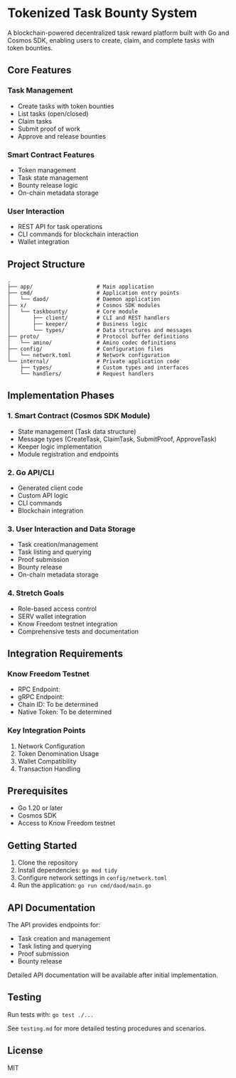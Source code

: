 # Tokenized Task Bounty System

A blockchain-powered decentralized task reward platform built with Go and Cosmos SDK, enabling users to create, claim, and complete tasks with token bounties.

## Core Features

### Task Management
- Create tasks with token bounties
- List tasks (open/closed)
- Claim tasks
- Submit proof of work
- Approve and release bounties

### Smart Contract Features
- Token management
- Task state management
- Bounty release logic
- On-chain metadata storage

### User Interaction
- REST API for task operations
- CLI commands for blockchain interaction
- Wallet integration

## Project Structure

```
.
├── app/                    # Main application
├── cmd/                    # Application entry points
│   └── daod/               # Daemon application
├── x/                      # Cosmos SDK modules
│   └── taskbounty/         # Core module
│       ├── client/         # CLI and REST handlers
│       ├── keeper/         # Business logic
│       └── types/          # Data structures and messages
├── proto/                  # Protocol buffer definitions
│   └── amino/              # Amino codec definitions
├── config/                 # Configuration files
│   └── network.toml        # Network configuration
└── internal/               # Private application code
    ├── types/              # Custom types and interfaces
    └── handlers/           # Request handlers
```

## Implementation Phases

### 1. Smart Contract (Cosmos SDK Module)
- State management (Task data structure)
- Message types (CreateTask, ClaimTask, SubmitProof, ApproveTask)
- Keeper logic implementation
- Module registration and endpoints

### 2. Go API/CLI
- Generated client code
- Custom API logic
- CLI commands
- Blockchain integration

### 3. User Interaction and Data Storage
- Task creation/management
- Task listing and querying
- Proof submission
- Bounty release
- On-chain metadata storage

### 4. Stretch Goals
- Role-based access control
- SERV wallet integration
- Know Freedom testnet integration
- Comprehensive tests and documentation

## Integration Requirements

### Know Freedom Testnet
- RPC Endpoint: 
- gRPC Endpoint: 
- Chain ID: To be determined
- Native Token: To be determined

### Key Integration Points
1. Network Configuration
2. Token Denomination Usage
3. Wallet Compatibility
4. Transaction Handling

## Prerequisites

- Go 1.20 or later
- Cosmos SDK
- Access to Know Freedom testnet

## Getting Started

1. Clone the repository
2. Install dependencies: `go mod tidy`
3. Configure network settings in `config/network.toml`
4. Run the application: `go run cmd/daod/main.go`

## API Documentation

The API provides endpoints for:
- Task creation and management
- Task listing and querying
- Proof submission
- Bounty release

Detailed API documentation will be available after initial implementation.

## Testing

Run tests with: `go test ./...`

See `testing.md` for more detailed testing procedures and scenarios.

## License

MIT
